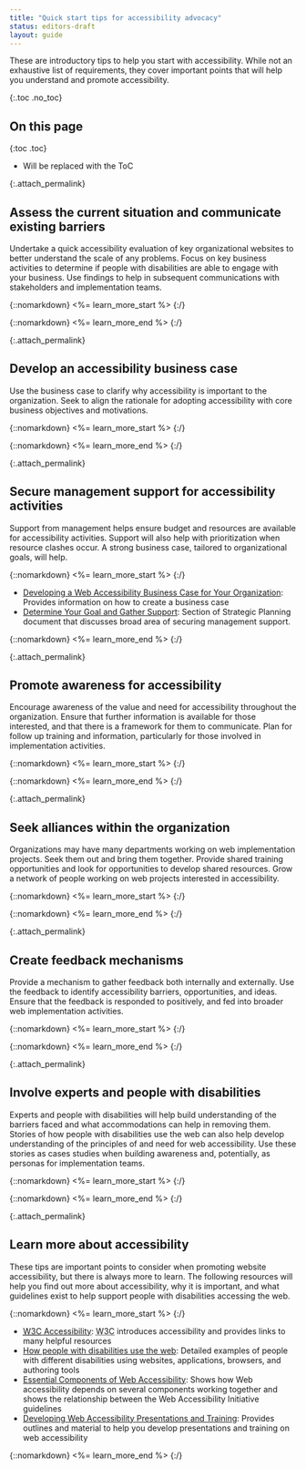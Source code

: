 ```yaml
---
title: "Quick start tips for accessibility advocacy"
status: editors-draft
layout: guide
---
```


These are introductory tips to help you start with accessibility. While not an exhaustive list of requirements, they cover important points that will help you understand and promote accessibility.

{:.toc .no_toc}
## On this page

{:toc .toc}
* Will be replaced with the ToC

{:.attach_permalink}
## Assess the current situation and communicate existing barriers

Undertake a quick accessibility evaluation of key organizational websites to better understand the scale of any problems. Focus on key business activities to determine if people with disabilities are able to engage with your business. Use findings to help in subsequent communications with stakeholders and implementation teams.

{::nomarkdown}
<%= learn_more_start %>
{:/}

{::nomarkdown}
<%= learn_more_end %>
{:/}

{:.attach_permalink}
## Develop an accessibility business case

Use the business case to clarify why accessibility is important to the organization. Seek to align the rationale for adopting accessibility with core business objectives and motivations. 

{::nomarkdown}
<%= learn_more_start %>
{:/}

{::nomarkdown}
<%= learn_more_end %>
{:/}

{:.attach_permalink}
## Secure management support for accessibility activities

Support from management helps ensure budget and resources are available for accessibility activities. Support will also help with prioritization when resource clashes occur. A strong business case, tailored to organizational goals, will help.

{::nomarkdown}
<%= learn_more_start %>
{:/}

* [Developing a Web Accessibility Business Case for Your Organization](http://www.w3.org/WAI/bcase/Overview.html): Provides information on how to create a business case
* [Determine Your Goal and Gather Support](http://www.w3.org/WAI/impl/#goal): Section of Strategic Planning document that discusses broad area of securing management support.

{::nomarkdown}
<%= learn_more_end %>
{:/}

{:.attach_permalink}
## Promote awareness for accessibility

Encourage awareness of the value and need for accessibility throughout the organization. Ensure that further information is available for those interested, and that there is a framework for them to communicate. Plan for follow up training and information, particularly for those involved in implementation activities. 

{::nomarkdown}
<%= learn_more_start %>
{:/}

{::nomarkdown}
<%= learn_more_end %>
{:/}


{:.attach_permalink}
## Seek alliances within the organization

Organizations may have many departments working on web implementation projects. Seek them out and bring them together. Provide shared training opportunities and look for opportunities to develop shared resources. Grow a network of people working on web projects interested in accessibility.

{::nomarkdown}
<%= learn_more_start %>
{:/}

{::nomarkdown}
<%= learn_more_end %>
{:/}

{:.attach_permalink}
## Create feedback mechanisms

Provide a mechanism to gather feedback both internally and externally. Use the feedback to identify accessibility barriers, opportunities, and ideas. Ensure that the feedback is responded to positively, and fed into broader web implementation activities.

{::nomarkdown}
<%= learn_more_start %>
{:/}

{::nomarkdown}
<%= learn_more_end %>
{:/}

{:.attach_permalink}
## Involve experts and people with disabilities

Experts and people with disabilities will help build understanding of the barriers faced and what accommodations can help in removing them. Stories of how people with disabilities use the web can also help develop understanding of the principles of and need for web accessibility. Use these stories as cases studies when building awareness and, potentially, as personas for implementation teams.

{::nomarkdown}
<%= learn_more_start %>
{:/}

{::nomarkdown}
<%= learn_more_end %>
{:/}

{:.attach_permalink}
## Learn more about accessibility

These tips are important points to consider when promoting website accessibility, but there is always more to learn. The following resources will help you find out more about accessibility, why it is important, and what guidelines exist to help support people with disabilities accessing the web.

{::nomarkdown}
<%= learn_more_start %>
{:/}

* [<abbr title="World Wide Web Consortium">W3C</abbr> Accessibility](/standards/webdesign/accessibility): <abbr title="World Wide Web Consortium">W3C</abbr> introduces accessibility and provides links to many helpful resources
* [How people with disabilities use the web](/WAI/intro/people-use-web): Detailed examples of people with different disabilities using websites, applications, browsers, and authoring tools
* [Essential Components of Web Accessibility](/WAI/intro/components.php):  Shows how Web accessibility depends on several components working together and shows the relationship between the Web Accessibility Initiative guidelines
* [Developing Web Accessibility Presentations and Training](/WAI/training/Overview.html): Provides outlines and material to help you develop presentations and training on web accessibility

{::nomarkdown}
<%= learn_more_end %>
{:/}